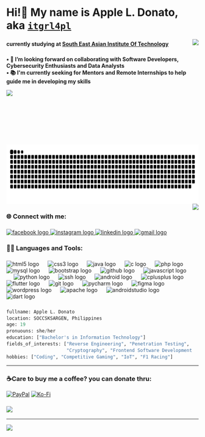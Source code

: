<h1 align="left">Hi!👋 My name is Apple L. Donato, aka <code style="color🟣"><a href="https://ko-fi.com/itgrl4pl">itgrl4pl</a></code></h1>
<img align="right" height="133" src="https://i.pinimg.com/originals/9d/9b/d1/9d9bd13afce1a798d22ecfd9897730ed.gif" />

###

<h4 align="left">currently studying at <a href="https://seait-edu.ph/index.php"><ins>South East Asian Institute Of Technology</ins></span></a></h4>

###
<p align="left"><b>• 🔭 I’m looking forward on collaborating with Software Developers, Cybersecurity Enthusiasts and Data Analysts<br>• 📚 I'm currently seeking for Mentors and Remote Internships to help guide me in developing my skills</b></p>

<img align="left" height="143" src="https://media.tenor.com/2wmcMp6-K_AAAAAj/new-jeans-faster.gif"  />

###

<img src="https://raw.githubusercontent.com/itgrl4pl/itgrl4pl/output/snake.svg" alt="Snake animation" align="right" height="155" />


###

<br clear="both">
<img align="right" height="285" margin-left="20" src="https://media1.giphy.com/media/4XXo8A7CIW1lZGgdhm/giphy.gif?cid=ecf05e47w363ybjra8b7m1nhrn6ychfy1iwfiqfmoig25nrc&rid=giphy.gif&ct=s"/>

###

<h3 align="left" margin-bottom="none"> &#127760;  Connect with me:</h3>

###

<div align="left" margin-top="none">
  <a href="https://www.facebook.com/apple.donato99" target="_blank">
    <img src="https://raw.githubusercontent.com/maurodesouza/profile-readme-generator/master/src/assets/icons/social/facebook/default.svg" width="41" height="37" alt="facebook logo"  />
  </a>
  <a href="https://www.instagram.com/malumxce" target="_blank">
  <img src="https://raw.githubusercontent.com/maurodesouza/profile-readme-generator/master/src/assets/icons/social/instagram/default.svg" width="41" height="37" alt="instagram logo"  />
</a>
<a href="https://www.linkedin.com/in/apple-donato-8556b8320/">
  <img src="https://raw.githubusercontent.com/maurodesouza/profile-readme-generator/master/src/assets/icons/social/linkedin/default.svg" width="49" height="37" alt="linkedin logo"  />
</a>
<a href="https://mail.google.com/mail/u/0/#search/la.apple.donato%40gmail.com?compose=new">
  <img src="https://raw.githubusercontent.com/maurodesouza/profile-readme-generator/master/src/assets/icons/social/gmail/default.svg" width="49" height="37" alt="gmail logo"  /> 
</a>
</div>


###

###


###

<h3 align="left"> 👩‍💻 Languages and Tools:</h3>


###

###

<div align="left">
  <img src="https://cdn.jsdelivr.net/gh/devicons/devicon/icons/html5/html5-original.svg" height="37" alt="html5 logo"  />
  <img width="15" />
  <img src="https://cdn.jsdelivr.net/gh/devicons/devicon/icons/css3/css3-original.svg" height="37" alt="css3 logo"  />
  <img width="15" />
  <img src="https://cdn.jsdelivr.net/gh/devicons/devicon/icons/java/java-original.svg" height="37" alt="java logo"  />
  <img width="15" />
  <img src="https://cdn.jsdelivr.net/gh/devicons/devicon/icons/c/c-original.svg" height="37" alt="c logo"  />
  <img width="15" />
  <img src="https://cdn.jsdelivr.net/gh/devicons/devicon/icons/php/php-original.svg" height="37" alt="php logo"  />
  <img width="15" />
  <img src="https://cdn.jsdelivr.net/gh/devicons/devicon/icons/mysql/mysql-original.svg" height="37" alt="mysql logo"  />
  <img width="15" />
  <img src="https://cdn.jsdelivr.net/gh/devicons/devicon/icons/bootstrap/bootstrap-original.svg" height="37" alt="bootstrap logo"  />
  <img width="15" />
  <img src="https://cdn.jsdelivr.net/gh/devicons/devicon/icons/github/github-original.svg" height="37" alt="github logo"  />
  <img width="15" />
  <img src="https://cdn.jsdelivr.net/gh/devicons/devicon/icons/javascript/javascript-original.svg" height="37" alt="javascript logo"  />
  <img width="15" />
  <img src="https://cdn.jsdelivr.net/gh/devicons/devicon/icons/python/python-original.svg" height="37" alt="python logo"  />
  <img width="15" />
  <img src="https://cdn.jsdelivr.net/gh/devicons/devicon/icons/ssh/ssh-original.svg" height="37" alt="ssh logo"  />
  <img width="15" />
  <img src="https://cdn.jsdelivr.net/gh/devicons/devicon/icons/android/android-original.svg" height="37" alt="android logo"  />
  <img width="15" />
  <img src="https://cdn.jsdelivr.net/gh/devicons/devicon/icons/cplusplus/cplusplus-original.svg" height="37" alt="cplusplus logo"  />
  <img width="15" />
  <img src="https://cdn.jsdelivr.net/gh/devicons/devicon/icons/flutter/flutter-original.svg" height="37" alt="flutter logo"  />
  <img width="15" />
  <img src="https://cdn.jsdelivr.net/gh/devicons/devicon/icons/git/git-original.svg" height="37" alt="git logo"  />
  <img width="15" />
  <img src="https://cdn.jsdelivr.net/gh/devicons/devicon/icons/pycharm/pycharm-original.svg" height="37" alt="pycharm logo"  />
  <img width="15" />
  <img src="https://cdn.jsdelivr.net/gh/devicons/devicon/icons/figma/figma-original.svg" height="37" alt="figma logo"  />
  <img width="15" />
  <img src="https://cdn.jsdelivr.net/gh/devicons/devicon/icons/wordpress/wordpress-original.svg" height="37" alt="wordpress logo"  />
  <img width="15" />
  <img src="https://cdn.jsdelivr.net/gh/devicons/devicon/icons/apache/apache-original.svg" height="37" alt="apache logo"  />
  <img width="15" />
  <img src="https://cdn.jsdelivr.net/gh/devicons/devicon/icons/androidstudio/androidstudio-original.svg" height="37" alt="androidstudio logo"  />
  <img width="15" />
  <img src="https://cdn.jsdelivr.net/gh/devicons/devicon/icons/dart/dart-original.svg" height="37" alt="dart logo"  />
</div>

###
```python
fullname: Apple L. Donato
location: SOCCSKSARGEN, Philippines
age: 19 
pronuouns: she/her
education: ["Bachelor's in Information Technology"]
fields_of_interests: ["Reverse Engineering", "Penetration Testing", "Network Security", "Binary Exploitation", 
                      "Cryptography", "Frontend Software Development", "Embedded Systems", "Data Analytics"]
hobbies: ["Coding", "Competitive Gaming", "IoT", "F1 Racing"]
```
---
 ### ☕Care to buy me a coffee? you can donate thru:
  [![PayPal](https://img.shields.io/badge/PayPal-00457C?style=for-the-badge&logo=paypal&logoColor=white)](https://paypal.me/itgrl4pl) [![Ko-Fi](https://img.shields.io/badge/Ko--fi-F16061?style=for-the-badge&logo=ko-fi&logoColor=white)](https://ko-fi.com/itgrl4pl) 
### 
![](https://quotes-github-readme.vercel.app/api?type=horizontal&theme=tokyonight)

---
<span align="center">[![](https://visitcount.itsvg.in/api?id=itgrl4pl&icon=9&color=3)](https://visitcount.itsvg.in)</span>


